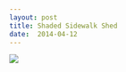 ```yaml
---
layout: post
title: Shaded Sidewalk Shed
date:  2014-04-12
---
```


![](https://farm4.staticflickr.com/3735/13813756454_c09c1776c5_c.jpg)